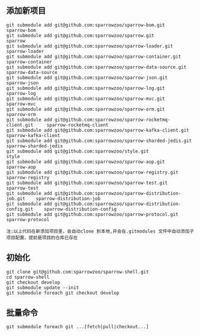 
添加新项目
---
```
git submodule add git@github.com:sparrowzoo/sparrow-bom.git                 sparrow-bom
git submodule add git@github.com:sparrowzoo/sparrow.git                     sparrow
git submodule add git@github.com:sparrowzoo/sparrow-loader.git              sparrow-loader
git submodule add git@github.com:sparrowzoo/sparrow-container.git           sparrow-container
git submodule add git@github.com:sparrowzoo/sparrow-data-source.git         sparrow-data-source
git submodule add git@github.com:sparrowzoo/sparrow-json.git                sparrow-json
git submodule add git@github.com:sparrowzoo/sparrow-log.git                 sparrow-log
git submodule add git@github.com:sparrowzoo/sparrow-mvc.git                 sparrow-mvc
git submodule add git@github.com:sparrowzoo/sparrow-orm.git                 sparrow-orm
git submodule add git@github.com:sparrowzoo/sparrow-rocketmq-client.git     sparrow-rocketmq-client
git submodule add git@github.com:sparrowzoo/sparrow-kafka-client.git        sparrow-kafka-client
git submodule add git@github.com:sparrowzoo/sparrow-sharded-jedis.git       sparrow-sharded-jedis
git submodule add git@github.com:sparrowzoo/style.git                       style
git submodule add git@github.com:sparrowzoo/sparrow-aop.git                 sparrow-aop
git submodule add git@github.com:sparrowzoo/sparrow-registry.git            sparrow-registry
git submodule add git@github.com:sparrowzoo/sparrow-test.git                sparrow-test
git submodule add git@github.com:sparrowzoo/sparrow-distribution-job.git    sparrow-distribution-job
git submodule add git@github.com:sparrowzoo/sparrow-distribution-config.git    sparrow-distribution-config
git submodule add git@github.com:sparrowzoo/sparrow-protocol.git	    sparrow-protocol

```       
    	
`注:以上代码在新添加项目里，会自动clone 到本地,并会在.gitmodules 文件中自动添加子项目配置，提前是项目的仓库已存在`

初始化 
---

	git clone git@github.com:sparrowzoo/sparrow-shell.git
	cd sparrow-shell
	git checkout develop
	git submodule update --init
	git submodule foreach git checkout develop
	
批量命令
----

	git submodule foreach git ...[fetch|pull|checkout...]


